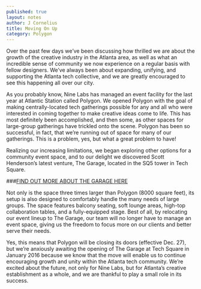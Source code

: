 ```yaml
---
published: true
layout: notes
author: J Cornelius
title: Moving On Up
category: Polygon
---
```


Over the past few days we’ve been discussing how thrilled we are about the growth of the creative industry in the Atlanta area, as well as what an incredible sense of community we now experience on a regular basis with fellow designers. We’ve always been about expanding, unifying, and supporting the Atlanta tech collective, and we are greatly encouraged to see this happening all over our city.

As you probably know, Nine Labs has managed an event facility for the last year at Atlantic Station called Polygon. We opened Polygon with the goal of making centrally-located tech gatherings possible for any and all who were interested in coming together to make creative ideas come to life. This has most definitely been accomplished, and then some, as other spaces for large-group gatherings have trickled onto the scene. Polygon has been so successful, in fact, that we’re running out of space for many of our gatherings. This is a problem, yes, but what a great problem to have!

Realizing our increasing limitations, we began exploring other options for a community event space, and to our delight we discovered Scott Henderson’s latest venture, The Garage, located in the SQ5 tower in Tech Square. 

###[FIND OUT MORE ABOUT THE GARAGE HERE](http://www.sandboxatl.com/spaces/)

Not only is the space three times larger than Polygon (8000 square feet), its setup is also designed to comfortably handle the many needs of large groups. The space features balcony seating, soft lounge areas, high-top collaboration tables, and a fully-equipped stage. Best of all, by relocating our event lineup to The Garage, our team will no longer have to manage an event space, giving us the freedom to focus more on our clients and better serve their needs.

Yes, this means that Polygon will be closing its doors (effective Dec. 27), but we’re anxiously awaiting the opening of The Garage at Tech Square in January 2016 because we know that the move will enable us to continue encouraging growth and unity within the Atlanta tech community. We’re excited about the future, not only for Nine Labs, but for Atlanta’s creative establishment as a whole, and we are thankful to play a small role in its success.
